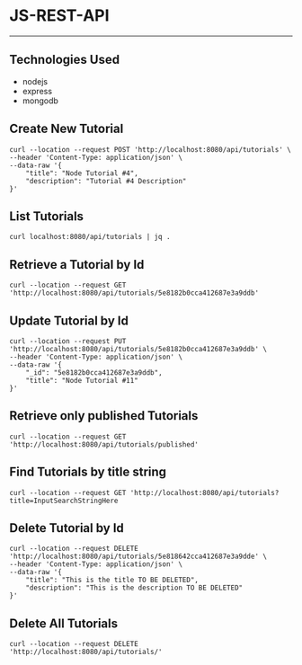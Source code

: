 # JS-REST-API
---

## Technologies Used
* nodejs
* express
* mongodb

## Create New Tutorial
```
curl --location --request POST 'http://localhost:8080/api/tutorials' \
--header 'Content-Type: application/json' \
--data-raw '{
	"title": "Node Tutorial #4",
	"description": "Tutorial #4 Description"
}'
```

## List Tutorials
```
curl localhost:8080/api/tutorials | jq .
```

## Retrieve a Tutorial by Id
```
curl --location --request GET 'http://localhost:8080/api/tutorials/5e8182b0cca412687e3a9ddb'
```

## Update Tutorial by Id
```
curl --location --request PUT 'http://localhost:8080/api/tutorials/5e8182b0cca412687e3a9ddb' \
--header 'Content-Type: application/json' \
--data-raw '{
    "_id": "5e8182b0cca412687e3a9ddb",
    "title": "Node Tutorial #11"
}'
```

## Retrieve only published Tutorials
```
curl --location --request GET 'http://localhost:8080/api/tutorials/published'
```

## Find Tutorials by title string
```
curl --location --request GET 'http://localhost:8080/api/tutorials?title=InputSearchStringHere
```

## Delete Tutorial by Id
```
curl --location --request DELETE 'http://localhost:8080/api/tutorials/5e818642cca412687e3a9dde' \
--header 'Content-Type: application/json' \
--data-raw '{
	"title": "This is the title TO BE DELETED",
	"description": "This is the description TO BE DELETED"
}'
```

## Delete All Tutorials
```
curl --location --request DELETE 'http://localhost:8080/api/tutorials/'
```
